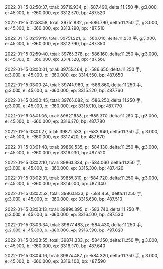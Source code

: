 2022-01-15 02:58:37, total: 39719.934, p: -587.490, delta:11.250 手, g:3.000, e: 45.000, b: -360.000, ep: 3312.670, bp: 487.520

2022-01-15 02:58:58, total: 39751.832, p: -586.790, delta:11.250 手, g:3.000, e: 45.000, b: -360.000, ep: 3313.290, bp: 487.510

2022-01-15 02:59:19, total: 39751.221, p: -586.010, delta:11.250 手, g:3.000, e: 45.000, b: -360.000, ep: 3312.790, bp: 487.350

2022-01-15 02:59:40, total: 39765.378, p: -586.160, delta:11.250 手, g:3.000, e: 45.000, b: -360.000, ep: 3314.320, bp: 487.560

2022-01-15 03:00:01, total: 39755.464, p: -586.650, delta:11.250 手, g:3.000, e: 45.000, b: -360.000, ep: 3314.550, bp: 487.650

2022-01-15 03:00:24, total: 39744.960, p: -586.860, delta:11.250 手, g:3.000, e: 45.000, b: -360.000, ep: 3315.220, bp: 487.760

2022-01-15 03:00:45, total: 39765.082, p: -586.250, delta:11.250 手, g:3.000, e: 45.000, b: -360.000, ep: 3315.910, bp: 487.770

2022-01-15 03:01:06, total: 39827.533, p: -585.370, delta:11.250 手, g:3.000, e: 45.000, b: -360.000, ep: 3316.870, bp: 487.780

2022-01-15 03:01:27, total: 39872.533, p: -583.940, delta:11.250 手, g:3.000, e: 45.000, b: -360.000, ep: 3317.420, bp: 487.670

2022-01-15 03:01:48, total: 39860.535, p: -584.130, delta:11.250 手, g:3.000, e: 45.000, b: -360.000, ep: 3316.030, bp: 487.520

2022-01-15 03:02:10, total: 39863.334, p: -584.060, delta:11.250 手, g:3.000, e: 45.000, b: -360.000, ep: 3315.300, bp: 487.420

2022-01-15 03:02:31, total: 39859.310, p: -584.720, delta:11.250 手, g:3.000, e: 45.000, b: -360.000, ep: 3314.000, bp: 487.340

2022-01-15 03:02:52, total: 39860.833, p: -584.450, delta:11.250 手, g:3.000, e: 45.000, b: -360.000, ep: 3315.630, bp: 487.510

2022-01-15 03:03:13, total: 39890.395, p: -583.740, delta:11.250 手, g:3.000, e: 45.000, b: -360.000, ep: 3316.500, bp: 487.530

2022-01-15 03:03:34, total: 39877.483, p: -584.430, delta:11.250 手, g:3.000, e: 45.000, b: -360.000, ep: 3316.530, bp: 487.620

2022-01-15 03:03:55, total: 39874.333, p: -584.150, delta:11.250 手, g:3.000, e: 45.000, b: -360.000, ep: 3316.970, bp: 487.640

2022-01-15 03:04:16, total: 39874.487, p: -584.320, delta:11.250 手, g:3.000, e: 45.000, b: -360.000, ep: 3316.400, bp: 487.590